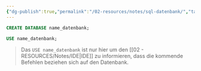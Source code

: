```yaml
---
{"dg-publish":true,"permalink":"/02-resources/notes/sql-datenbank/","tags":["code/SQL"],"noteIcon":"","updated":"2025-04-30T13:06:41.000+02:00"}
---
```


```sql
CREATE DATABASE name_datenbank;

USE name_datenbank;
```
>Das `USE name_datenbank` ist nur hier um den [[02 - RESOURCES/Notes/IDE\|IDE]] zu informieren, dass die kommende Befehlen beziehen sich auf den Datenbank.